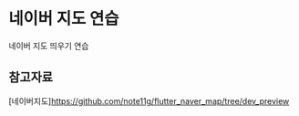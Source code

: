 # 네이버 지도 연습

네이버 지도 띄우기 연습

## 참고자료

[네이버지도]<https://github.com/note11g/flutter_naver_map/tree/dev_preview> </br>
